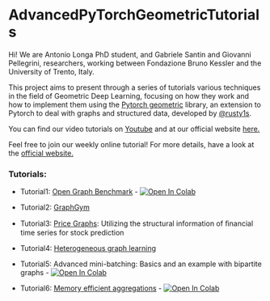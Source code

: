 # AdvancedPyTorchGeometricTutorials
Hi! We are Antonio Longa PhD student, and Gabriele Santin and Giovanni Pellegrini, researchers, working between Fondazione Bruno Kessler and the University of Trento, Italy.

This project aims to present through a series of tutorials various techniques in the field of Geometric Deep Learning, focusing on how they work and how to implement them using the [Pytorch geometric](https://github.com/rusty1s/pytorch_geometric)
library, an extension to Pytorch to deal with graphs and structured data,
developed by [@rusty1s](https://github.com/rusty1s).

You can find our video tutorials on [Youtube](https://www.youtube.com/user/94longa2112/featured) and at our official website [here.](https://antoniolonga.github.io/Advanced_PyG_tutorials/index.html)

Feel free to join our weekly online tutorial! For more details, have a look at the  [official website.](https://antoniolonga.github.io/Advanced_PyG_tutorials/index.html)

### Tutorials:

* Tutorial1: [Open Graph Benchmark](https://youtu.be/DOFM2e_o5lU) - [![Open In Colab](https://colab.research.google.com/assets/colab-badge.svg)](https://colab.research.google.com/github/AntonioLonga/AdvancePyTorchGeometricTutorials/blob/main/Tutorial1/Tutorial_1.ipynb)

* Tutorial2: [GraphGym](https://youtu.be/dGRQe92PBBw)

* Tutorial3: [Price Graphs](https://youtu.be/QTvb8m_7KUE): Utilizing the structural information of ﬁnancial time series for stock prediction

* Tutorial4: [Heterogeneous graph learning](https://youtu.be/qL09oshDKww)

* Tutorial5: Advanced mini-batching: Basics and an example with bipartite graphs - [![Open In Colab](https://colab.research.google.com/assets/colab-badge.svg)](https://colab.research.google.com/github/AntonioLonga/AdvancePyTorchGeometricTutorials/blob/main/Tutorial5/Tutorial_5.ipynb)

* Tutorial6: [Memory efficient aggregations](https://youtu.be/63OSxD85gGw) - [![Open In Colab](https://colab.research.google.com/assets/colab-badge.svg)](https://colab.research.google.com/github/AntonioLonga/AdvancePyTorchGeometricTutorials/blob/main/Tutorial6/Tutorial6.ipynb)

  

